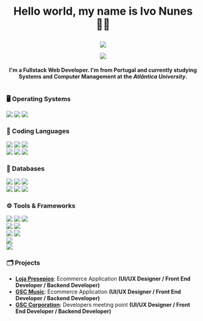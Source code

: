 # <div align="center"><p>Hello world, my name is Ivo Nunes 👋🏻 </p>
<p align="center"><a href="#">
  <img src="https://img.shields.io/badge/LinkedIn-0077B5?style=for-the-badge&logo=linkedin&logoColor=white"></img>
</a></p>
<p  align="center"><a href="https://www.codewars.com/users/inunes1904">
  <img src="https://www.codewars.com/users/inunes1904/badges/small"> </img>
</a></p>
</div> 



#### <div align="center">I'm a <b>Fullstack Web Developer</b>. I'm from Portugal and currently studying </br><b>Systems and Computer Management </b> at the <i>Atlântica University</i>.</div>
#
### 🖥️ Operating Systems

![](https://img.shields.io/badge/OS-Windows-informational?style=flat&logo=Windows&logoColor=white&color=0078D6) 
![](https://img.shields.io/badge/OS-MacOS-informational?style=flat&logo=APPLE&logoColor=white&color=ff6600) 
![](https://img.shields.io/badge/OS-Linux-informational?style=flat&logo=Linux&logoColor=white&color=darkred)  

### 🔩 Coding Languages
![](https://img.shields.io/badge/Code-Python-informational?style=flat&logo=python&logoColor=white&color=3776AB) 
![](https://img.shields.io/badge/Code-JavaScript-informational?style=flat&logo=javascript&logoColor=white&color=F7DF1E)
![](https://img.shields.io/badge/Code-Java-informational?style=flat&logo=java&logoColor=white&color=darkred)
</br>
![](https://img.shields.io/badge/Code-CSharp-informational?style=flat&logo=Csharp&logoColor=white&color=purple)
![](https://img.shields.io/badge/Code-C-informational?style=flat&logo=C&logoColor=white&color=blue)
![](https://img.shields.io/badge/Code-Apex-informational?style=flat&logo=salesforce&logoColor=white&color=00a1e0)

### 📑 Databases
![](https://img.shields.io/badge/Database-MySQL-informational?style=flat&logo=mysql&logoColor=white&color=4479A1) 
![](https://img.shields.io/badge/Database-PostgreSQL-informational?style=flat&logo=PostgreSQL&logoColor=white&color=4479A1)
![](https://img.shields.io/badge/Database-MicrosoftSqlServer-informational?style=flat&logo=MicrosoftSQLserver&logoColor=white&color=darkred)
</br>
![](https://img.shields.io/badge/Database-SQLite-informational?style=flat&logo=SQLITE&logoColor=white&color=blue)
![](https://img.shields.io/badge/Database-Oracle-informational?style=flat&logo=oracle&logoColor=white&color=F80000) 
![](https://img.shields.io/badge/Database-MongoDB-informational?style=flat&logo=mongodb&logoColor=white&color=47A248) 

### :gear: Tools & Frameworks
![](https://img.shields.io/badge/Editor-Visual_Studio-informational?style=flat&logo=visual-studio&logoColor=white&color=purple)
![](https://img.shields.io/badge/Editor-Visual_Studio_Code-informational?style=flat&logo=visual-studio-code&logoColor=white&color=007ACC) 
![](https://img.shields.io/badge/Editor-Eclipse-informational?style=flat&logo=eclipse&logoColor=white&color=purple)
</br>
![](https://img.shields.io/badge/Tool-Django-informational?style=flat&logo=django&logoColor=white&color=0c4b33)
![](https://img.shields.io/badge/Tool-Flask-informational?style=flat&logo=flask&logoColor=white&color=white)
</br>
![](https://img.shields.io/badge/Tool-Bootstrap-informational?style=flat&logo=bootstrap&logoColor=white&color=purple)
![](https://img.shields.io/badge/Tool-Jquery-informational?style=flat&logo=jquery&logoColor=white&color=blue)
</br>
![](https://img.shields.io/badge/Tool-Adobe_Photoshop-informational?style=flat&logo=adobe-photoshop&logoColor=white&color=31A8FF)    
![](https://img.shields.io/badge/Tool-Adobe_Illustrator-informational?style=flat&logo=adobe-illustrator&logoColor=white&color=orange)


### :card_index_dividers: Projects

- **[Loja Presepios](https://github.com/inunes1904/LojaPresepios)**: Ecommerce Application  **(UI/UX Designer / Front End Developer / Backend Developer)**
- **[GSC Music](https://github.com/inunes1904/gscmusic)**: Ecommerce Application **(UI/UX Designer / Front End Developer / Backend Developer)**
- **[GSC Corporation](https://github.com/inunes1904/gscteam)**: Developers meeting point **(UI/UX Designer / Front End Developer / Backend Developer)**

